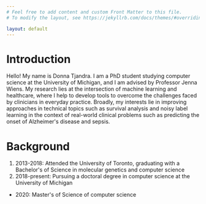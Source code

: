 ```yaml
---
# Feel free to add content and custom Front Matter to this file.
# To modify the layout, see https://jekyllrb.com/docs/themes/#overriding-theme-defaults

layout: default
---
```


# Introduction
Hello! My name is Donna Tjandra. I am a PhD student studying computer science at the University of Michigan, and I am advised by Professor Jenna Wiens. My research lies at the intersection of machine learning and healthcare, where I help to develop tools to overcome the challenges faced by clinicians in everyday practice. Broadly, my interests lie in improving approaches in technical topics such as survival analysis and noisy label learning in the context of real-world clinical problems such as predicting the onset of Alzheimer's disease and sepsis.

# Background
1. 2013-2018: Attended the University of Toronto, graduating with a Bachelor's of Science in molecular genetics and computer science
2. 2018-present: Pursuing a doctoral degree in computer science at the University of Michigan
  - 2020: Master's of Science of computer science 
